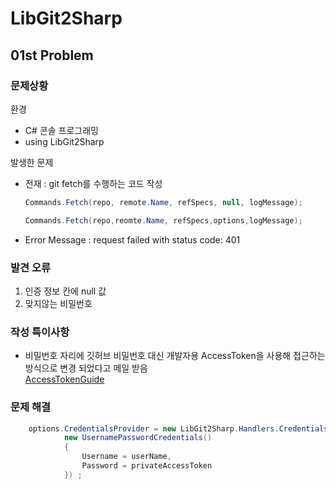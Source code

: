 # LibGit2Sharp
## 01st Problem
### 문제상황
환경
- C# 콘솔 프로그래밍
- using LibGit2Sharp

발생한 문제
- 전재 : git fetch를 수행하는 코드 작성
    ```C#
    Commands.Fetch(repo, remote.Name, refSpecs, null, logMessage);
    ```
    ```C#
    Commands.Fetch(repo,reomte.Name, refSpecs,options,logMessage);
    ```
- Error Message : request failed with status code: 401

### 발견 오류
1. 인증 정보 칸에 null 값
2. 맞지않는 비밀번호

### 작성 특이사항
- 비밀번호 자리에 깃허브 비밀번호 대신 개발자용 AccessToken을 사용해 접근하는 방식으로 변경 되었다고 메일 받음   
[AccessTokenGuide](https://docs.github.com/en/github/authenticating-to-github/keeping-your-account-and-data-secure/creating-a-personal-access-token, "github Access Token Guide")

### 문제 해결
```C#
    options.CredentialsProvider = new LibGit2Sharp.Handlers.CredentialsHandler((url, usernameFromUrl, types) =>
            new UsernamePasswordCredentials()
            {
                Username = userName,
                Password = privateAccessToken
            }) ;
```

